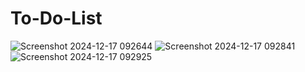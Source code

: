 # To-Do-List

![Screenshot 2024-12-17 092644](https://github.com/user-attachments/assets/be2348a6-9159-4942-848b-ed0d08adb75d)
![Screenshot 2024-12-17 092841](https://github.com/user-attachments/assets/f8c5118a-8e47-4504-be85-fb942acb8ddc)
![Screenshot 2024-12-17 092925](https://github.com/user-attachments/assets/46ae60dd-3768-42fe-9611-3c8af69de258)
